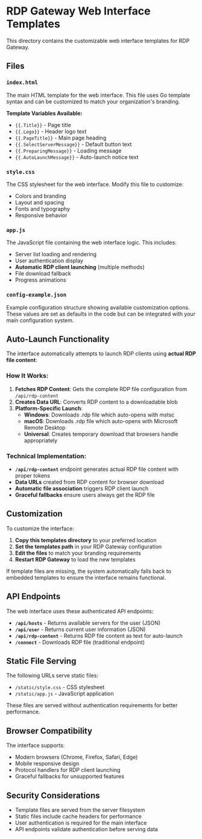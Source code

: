 # RDP Gateway Web Interface Templates

This directory contains the customizable web interface templates for RDP Gateway.

## Files

### `index.html`
The main HTML template for the web interface. This file uses Go template syntax and can be customized to match your organization's branding.

**Template Variables Available:**
- `{{.Title}}` - Page title
- `{{.Logo}}` - Header logo text
- `{{.PageTitle}}` - Main page heading
- `{{.SelectServerMessage}}` - Default button text
- `{{.PreparingMessage}}` - Loading message
- `{{.AutoLaunchMessage}}` - Auto-launch notice text

### `style.css`
The CSS stylesheet for the web interface. Modify this file to customize:
- Colors and branding
- Layout and spacing
- Fonts and typography
- Responsive behavior

### `app.js`
The JavaScript file containing the web interface logic. This includes:
- Server list loading and rendering
- User authentication display
- **Automatic RDP client launching** (multiple methods)
- File download fallback
- Progress animations

### `config-example.json`
Example configuration structure showing available customization options. These values are set as defaults in the code but can be integrated with your main configuration system.

## Auto-Launch Functionality

The interface automatically attempts to launch RDP clients using **actual RDP file content**:

### How It Works:
1. **Fetches RDP Content**: Gets the complete RDP file configuration from `/api/rdp-content`
2. **Creates Data URL**: Converts RDP content to a downloadable blob
3. **Platform-Specific Launch**:
   - **Windows**: Downloads .rdp file which auto-opens with mstsc
   - **macOS**: Downloads .rdp file which auto-opens with Microsoft Remote Desktop
   - **Universal**: Creates temporary download that browsers handle appropriately

### Technical Implementation:
- **`/api/rdp-content`** endpoint generates actual RDP file content with proper tokens
- **Data URLs** created from RDP content for browser download
- **Automatic file association** triggers RDP client launch
- **Graceful fallbacks** ensure users always get the RDP file

## Customization

To customize the interface:

1. **Copy this templates directory** to your preferred location
2. **Set the templates path** in your RDP Gateway configuration
3. **Edit the files** to match your branding requirements
4. **Restart RDP Gateway** to load the new templates

If template files are missing, the system automatically falls back to embedded templates to ensure the interface remains functional.

## API Endpoints

The web interface uses these authenticated API endpoints:

- **`/api/hosts`** - Returns available servers for the user (JSON)
- **`/api/user`** - Returns current user information (JSON)
- **`/api/rdp-content`** - Returns RDP file content as text for auto-launch
- **`/connect`** - Downloads RDP file (traditional endpoint)

## Static File Serving

The following URLs serve static files:
- `/static/style.css` - CSS stylesheet
- `/static/app.js` - JavaScript application

These files are served without authentication requirements for better performance.

## Browser Compatibility

The interface supports:
- Modern browsers (Chrome, Firefox, Safari, Edge)
- Mobile responsive design
- Protocol handlers for RDP client launching
- Graceful fallbacks for unsupported features

## Security Considerations

- Template files are served from the server filesystem
- Static files include cache headers for performance
- User authentication is required for the main interface
- API endpoints validate authentication before serving data